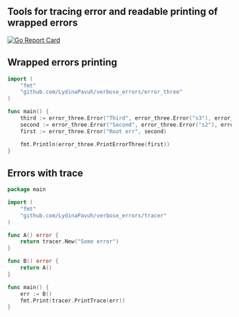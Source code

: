 ## Tools for tracing error and readable printing of wrapped errors
[![Go Report Card](https://goreportcard.com/badge/github.com/LydinaPavuh/verbose_errors)](https://goreportcard.com/report/github.com/LydinaPavuh/verbose_errors)


## Wrapped errors printing
```go
import (
	"fmt"
	"github.com/LydinaPavuh/verbose_errors/error_three"
)

func main() {
	third := error_three.Error("Third", error_three.Error("s3"), error_three.Error("s3.3"))
	second := error_three.Error("Second", error_three.Error("s2"), error_three.Error("s2.1", third))
	first := error_three.Error("Root err", second)

	fmt.Println(error_three.PrintErrorThree(first))
}
```

## Errors with trace
```go
package main

import (
	"fmt"
	"github.com/LydinaPavuh/verbose_errors/tracer"
)

func A() error {
	return tracer.New("Some error")
}

func B() error {
	return A()
}

func main() {
	err := B()
	fmt.Print(tracer.PrintTrace(err))
}

```
